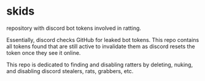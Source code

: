 # skids
repository with discord bot tokens involved in ratting.

Essentially, discord checks GitHub for leaked bot tokens. This repo contains all tokens found that are still active to invalidate them as discord resets the token once they see it online. 

This repo is dedicated to finding and disabling ratters by deleting, nuking, and disabling discord stealers, rats, grabbers, etc.
